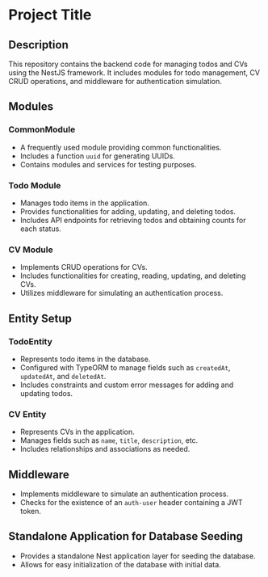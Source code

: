 # Project Title

## Description

This repository contains the backend code for managing todos and CVs using the NestJS framework. It includes modules for todo management, CV CRUD operations, and middleware for authentication simulation.

## Modules

### CommonModule

- A frequently used module providing common functionalities.
- Includes a function `uuid` for generating UUIDs.
- Contains modules and services for testing purposes.

### Todo Module

- Manages todo items in the application.
- Provides functionalities for adding, updating, and deleting todos.
- Includes API endpoints for retrieving todos and obtaining counts for each status.

### CV Module

- Implements CRUD operations for CVs.
- Includes functionalities for creating, reading, updating, and deleting CVs.
- Utilizes middleware for simulating an authentication process.

## Entity Setup

### TodoEntity

- Represents todo items in the database.
- Configured with TypeORM to manage fields such as `createdAt`, `updatedAt`, and `deletedAt`.
- Includes constraints and custom error messages for adding and updating todos.

### CV Entity

- Represents CVs in the application.
- Manages fields such as `name`, `title`, `description`, etc.
- Includes relationships and associations as needed.

## Middleware

- Implements middleware to simulate an authentication process.
- Checks for the existence of an `auth-user` header containing a JWT token.

## Standalone Application for Database Seeding

- Provides a standalone Nest application layer for seeding the database.
- Allows for easy initialization of the database with initial data.
